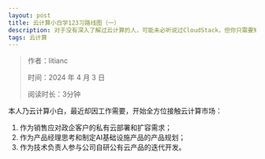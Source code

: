 ```yaml
---
layout: post
title: 云计算小白学123习路线图（一）
description: 对于没有深入了解过云计算的人，可能未必听说过CloudStack，但你只需要知道 cloud.com 这个域名就是由CloudStack背后的公司拥有的，那就大体可以猜到它的江湖地位。
tags: 云计算 
---
```



> 作者：litianc
>
> 时间：2024 年 4 月 3 日
> 
> 阅读时长：3分钟

本人乃云计算小白，最近却因工作需要，开始全方位接触云计算市场：

1. 作为销售应对政企客户的私有云部署和扩容需求；
2. 作为产品经理思考和制定AI基础设施产品的产品规划；
3. 作为技术负责人参与公司自研公有云产品的迭代开发。